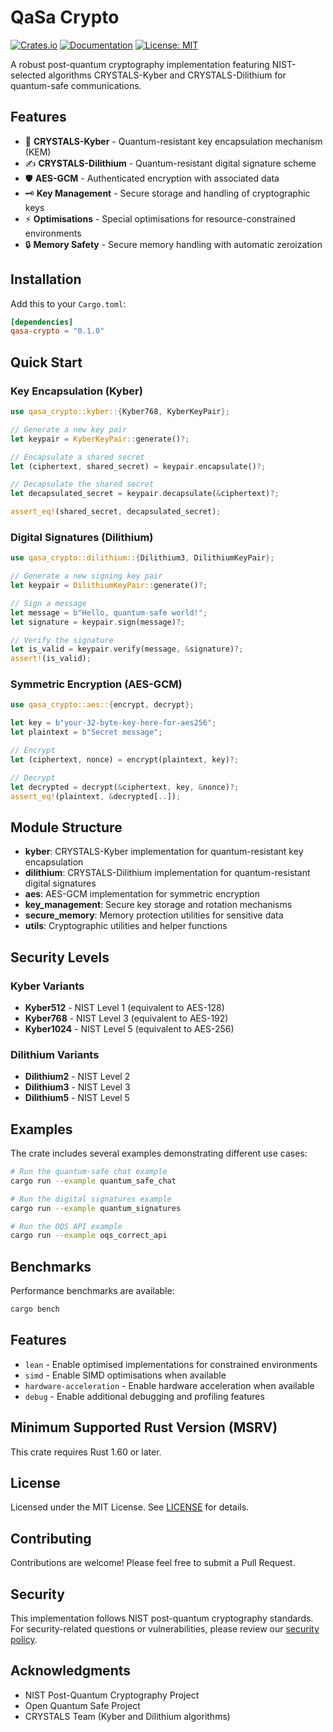 # QaSa Crypto

[![Crates.io](https://img.shields.io/crates/v/qasa-crypto.svg)](https://crates.io/crates/qasa-crypto)
[![Documentation](https://docs.rs/qasa-crypto/badge.svg)](https://docs.rs/qasa-crypto)
[![License: MIT](https://img.shields.io/badge/License-MIT-yellow.svg)](https://opensource.org/licenses/MIT)

A robust post-quantum cryptography implementation featuring NIST-selected algorithms CRYSTALS-Kyber and CRYSTALS-Dilithium for quantum-safe communications.

## Features

- 🔐 **CRYSTALS-Kyber** - Quantum-resistant key encapsulation mechanism (KEM)
- ✍️ **CRYSTALS-Dilithium** - Quantum-resistant digital signature scheme  
- 🛡️ **AES-GCM** - Authenticated encryption with associated data
- 🗝️ **Key Management** - Secure storage and handling of cryptographic keys
- ⚡ **Optimisations** - Special optimisations for resource-constrained environments
- 🔒 **Memory Safety** - Secure memory handling with automatic zeroization

## Installation

Add this to your `Cargo.toml`:

```toml
[dependencies]
qasa-crypto = "0.1.0"
```

## Quick Start

### Key Encapsulation (Kyber)

```rust
use qasa_crypto::kyber::{Kyber768, KyberKeyPair};

// Generate a new key pair
let keypair = KyberKeyPair::generate()?;

// Encapsulate a shared secret
let (ciphertext, shared_secret) = keypair.encapsulate()?;

// Decapsulate the shared secret
let decapsulated_secret = keypair.decapsulate(&ciphertext)?;

assert_eq!(shared_secret, decapsulated_secret);
```

### Digital Signatures (Dilithium)

```rust
use qasa_crypto::dilithium::{Dilithium3, DilithiumKeyPair};

// Generate a new signing key pair
let keypair = DilithiumKeyPair::generate()?;

// Sign a message
let message = b"Hello, quantum-safe world!";
let signature = keypair.sign(message)?;

// Verify the signature
let is_valid = keypair.verify(message, &signature)?;
assert!(is_valid);
```

### Symmetric Encryption (AES-GCM)

```rust
use qasa_crypto::aes::{encrypt, decrypt};

let key = b"your-32-byte-key-here-for-aes256";
let plaintext = b"Secret message";

// Encrypt
let (ciphertext, nonce) = encrypt(plaintext, key)?;

// Decrypt
let decrypted = decrypt(&ciphertext, key, &nonce)?;
assert_eq!(plaintext, &decrypted[..]);
```

## Module Structure

- **kyber**: CRYSTALS-Kyber implementation for quantum-resistant key encapsulation
- **dilithium**: CRYSTALS-Dilithium implementation for quantum-resistant digital signatures  
- **aes**: AES-GCM implementation for symmetric encryption
- **key_management**: Secure key storage and rotation mechanisms
- **secure_memory**: Memory protection utilities for sensitive data
- **utils**: Cryptographic utilities and helper functions

## Security Levels

### Kyber Variants
- **Kyber512** - NIST Level 1 (equivalent to AES-128)
- **Kyber768** - NIST Level 3 (equivalent to AES-192) 
- **Kyber1024** - NIST Level 5 (equivalent to AES-256)

### Dilithium Variants  
- **Dilithium2** - NIST Level 2
- **Dilithium3** - NIST Level 3
- **Dilithium5** - NIST Level 5

## Examples

The crate includes several examples demonstrating different use cases:

```bash
# Run the quantum-safe chat example
cargo run --example quantum_safe_chat

# Run the digital signatures example  
cargo run --example quantum_signatures

# Run the OQS API example
cargo run --example oqs_correct_api
```

## Benchmarks

Performance benchmarks are available:

```bash
cargo bench
```

## Features

- `lean` - Enable optimised implementations for constrained environments
- `simd` - Enable SIMD optimisations when available
- `hardware-acceleration` - Enable hardware acceleration when available
- `debug` - Enable additional debugging and profiling features

## Minimum Supported Rust Version (MSRV)

This crate requires Rust 1.60 or later.

## License

Licensed under the MIT License. See [LICENSE](LICENSE) for details.

## Contributing

Contributions are welcome! Please feel free to submit a Pull Request.

## Security

This implementation follows NIST post-quantum cryptography standards. For security-related questions or vulnerabilities, please review our [security policy](security_review.md).

## Acknowledgments

- NIST Post-Quantum Cryptography Project
- Open Quantum Safe Project  
- CRYSTALS Team (Kyber and Dilithium algorithms) 